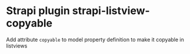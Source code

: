 # Strapi plugin strapi-listview-copyable

Add attribute `copyable` to model property definition to make it copyable in listviews